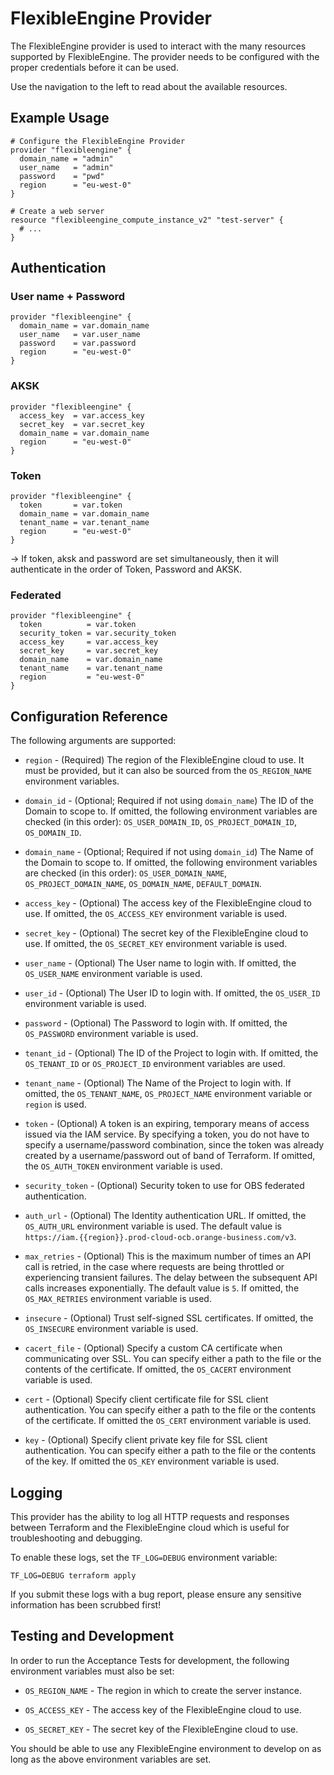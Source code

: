 # FlexibleEngine Provider

The FlexibleEngine provider is used to interact with the
many resources supported by FlexibleEngine. The provider needs to be configured
with the proper credentials before it can be used.

Use the navigation to the left to read about the available resources.

## Example Usage

```hcl
# Configure the FlexibleEngine Provider
provider "flexibleengine" {
  domain_name = "admin"
  user_name   = "admin"
  password    = "pwd"
  region      = "eu-west-0"
}

# Create a web server
resource "flexibleengine_compute_instance_v2" "test-server" {
  # ...
}
```

## Authentication

### User name + Password

```hcl
provider "flexibleengine" {
  domain_name = var.domain_name
  user_name   = var.user_name
  password    = var.password
  region      = "eu-west-0"
}
```

### AKSK

```hcl
provider "flexibleengine" {
  access_key  = var.access_key
  secret_key  = var.secret_key
  domain_name = var.domain_name
  region      = "eu-west-0"
}
```

### Token

```hcl
provider "flexibleengine" {
  token       = var.token
  domain_name = var.domain_name
  tenant_name = var.tenant_name
  region      = "eu-west-0"
}
```

-> If token, aksk and password are set simultaneously, then it will authenticate in the order of Token, Password and AKSK.

### Federated

```hcl
provider "flexibleengine" {
  token          = var.token
  security_token = var.security_token
  access_key     = var.access_key
  secret_key     = var.secret_key
  domain_name    = var.domain_name
  tenant_name    = var.tenant_name
  region         = "eu-west-0"
}
```

## Configuration Reference

The following arguments are supported:

* `region` - (Required) The region of the FlexibleEngine cloud to use. It must be provided,
  but it can also be sourced from the `OS_REGION_NAME` environment variables.

* `domain_id` - (Optional; Required if not using `domain_name`) The ID of the Domain to scope to.
  If omitted, the following environment variables are checked (in this order):
  `OS_USER_DOMAIN_ID`, `OS_PROJECT_DOMAIN_ID`, `OS_DOMAIN_ID`.

* `domain_name` - (Optional; Required if not using `domain_id`) The Name of the Domain to scope to.
  If omitted, the following environment variables are checked (in this order):
  `OS_USER_DOMAIN_NAME`, `OS_PROJECT_DOMAIN_NAME`, `OS_DOMAIN_NAME`,
  `DEFAULT_DOMAIN`.

* `access_key` - (Optional) The access key of the FlexibleEngine cloud to use.
  If omitted, the `OS_ACCESS_KEY` environment variable is used.

* `secret_key` - (Optional) The secret key of the FlexibleEngine cloud to use.
  If omitted, the `OS_SECRET_KEY` environment variable is used.

* `user_name` - (Optional) The User name to login with. If omitted, the
  `OS_USER_NAME` environment variable is used.

* `user_id` - (Optional) The User ID to login with. If omitted, the
  `OS_USER_ID` environment variable is used.

* `password` - (Optional) The Password to login with. If omitted, the
  `OS_PASSWORD` environment variable is used.

* `tenant_id` - (Optional) The ID of the Project to login with.
  If omitted, the `OS_TENANT_ID` or `OS_PROJECT_ID` environment variables are used.

* `tenant_name` - (Optional) The Name of the Project to login with.
  If omitted, the `OS_TENANT_NAME`, `OS_PROJECT_NAME` environment variable or `region` is used.

* `token` - (Optional) A token is an expiring, temporary means of access issued via the
  IAM service. By specifying a token, you do not have to specify a username/password
  combination, since the token was already created by a username/password out of
  band of Terraform. If omitted, the `OS_AUTH_TOKEN` environment variable is used.

* `security_token` - (Optional) Security token to use for OBS federated authentication.

* `auth_url` - (Optional) The Identity authentication URL.
   If omitted, the `OS_AUTH_URL` environment variable is used.
   The default value is `https://iam.{{region}}.prod-cloud-ocb.orange-business.com/v3`.

* `max_retries` - (Optional) This is the maximum number of times an API
  call is retried, in the case where requests are being throttled or
  experiencing transient failures. The delay between the subsequent API
  calls increases exponentially. The default value is `5`.
  If omitted, the `OS_MAX_RETRIES` environment variable is used.

* `insecure` - (Optional) Trust self-signed SSL certificates. If omitted, the
  `OS_INSECURE` environment variable is used.

* `cacert_file` - (Optional) Specify a custom CA certificate when communicating
  over SSL. You can specify either a path to the file or the contents of the
  certificate. If omitted, the `OS_CACERT` environment variable is used.

* `cert` - (Optional) Specify client certificate file for SSL client
  authentication. You can specify either a path to the file or the contents of
  the certificate. If omitted the `OS_CERT` environment variable is used.

* `key` - (Optional) Specify client private key file for SSL client
  authentication. You can specify either a path to the file or the contents of
  the key. If omitted the `OS_KEY` environment variable is used.

## Logging

This provider has the ability to log all HTTP requests and responses between
Terraform and the FlexibleEngine cloud which is useful for troubleshooting and
debugging.

To enable these logs, set the `TF_LOG=DEBUG` environment variable:

```shell
TF_LOG=DEBUG terraform apply
```

If you submit these logs with a bug report, please ensure any sensitive
information has been scrubbed first!

## Testing and Development

In order to run the Acceptance Tests for development, the following environment
variables must also be set:

* `OS_REGION_NAME` - The region in which to create the server instance.

* `OS_ACCESS_KEY` - The access key of the FlexibleEngine cloud to use.

* `OS_SECRET_KEY` - The secret key of the FlexibleEngine cloud to use.

You should be able to use any FlexibleEngine environment to develop on as long as the
above environment variables are set.
